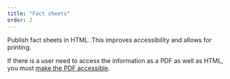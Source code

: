 ```yaml
---
title: "Fact sheets"
order: 2
---
```


Publish fact sheets in HTML. This improves accessibility and allows for printing.

If there is a user need to access the information as a PDF as well as HTML, you must [make the PDF accessible](/accessibility-inclusivity/#pdfs).
